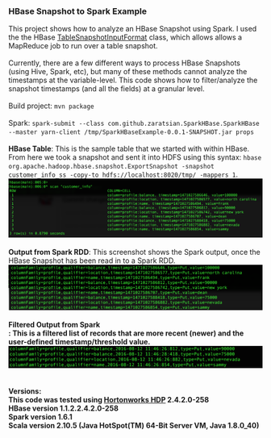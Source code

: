 <h3>HBase Snapshot to Spark Example</h3>
<p>
This project shows how to analyze an HBase Snapshot using Spark. I used the the HBase <a href="https://hbase.apache.org/apidocs/org/apache/hadoop/hbase/mapreduce/TableSnapshotInputFormat.html">TableSnapshotInputFormat</a> class, which allows allows a MapReduce job to run over a table snapshot.
<br>
<br>
Currently, there are a few different ways to process HBase Snapshots (using Hive, Spark, etc), but many of these methods cannot analyze the timestamps at the variable-level. This code shows how to filter/analyze the snapshot timestamps (and all the fields) at a granular level.
<br>
<br>Build project: <code>mvn package</code>
<br>
<br>Spark: <code>spark-submit --class com.github.zaratsian.SparkHBase.SparkHBase --master yarn-client /tmp/SparkHBaseExample-0.0.1-SNAPSHOT.jar props</code>
<br>
<br>
<b>HBase Table</b>: This is the sample table that we started with within HBase. From here we took a snapshot and sent it into HDFS using this syntax: <code>hbase org.apache.hadoop.hbase.snapshot.ExportSnapshot -snapshot customer_info_ss -copy-to hdfs://localhost:8020/tmp/ -mappers 1</code>.
<img src="screenshots/hbase_records.png" class="inline"/>
<br>
<br>
<b>Output from Spark RDD</b>: This screenshot shows the Spark output, once the HBase Snapshot has been read in to a Spark RDD.
<img src="screenshots/hbase_spark_output_raw.png" class="inline"/>
<br>
<br>
<b>Filtered Output from Spark<br>: This is a filtered list of records that are more recent (newer) and the user-defined timestamp/threshold value.
<img src="screenshots/hbase_spark_output.png" class="inline"/>
<br>
<br>
<br><b>Versions:</b>
<br>This code was tested using <a href="http://hortonworks.com/products/data-center/hdp/">Hortonworks HDP</a> 2.4.2.0-258 
<br>HBase version 1.1.2.2.4.2.0-258
<br>Spark version 1.6.1
<br>Scala version 2.10.5 (Java HotSpot(TM) 64-Bit Server VM, Java 1.8.0_40) 
</p>
